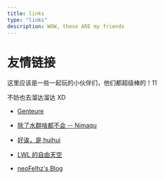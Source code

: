 ```yaml
---
title: links
type: "links"
description: WOW, these ARE my friends
---
```


# 友情链接

这里应该是一些一起玩的小伙伴们，他们都超级棒的！11

不妨也去溜达溜达 XD

- [Genteure](https://www.genteure.com)

- [除了水群啥都不会 -- Nimaqu](https://blog.nimaqu.com/)

- [好诶，是 huihui](https://huihui.moe)

- [LWL 的自由天空](https://blog.lwl12.com)

- [neoFelhz's Blog](blog.nfz.moe)
